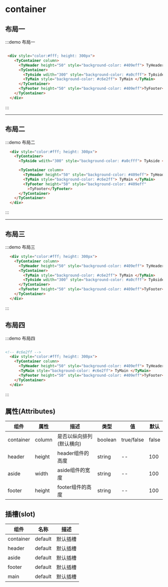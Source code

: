 # container

## 布局一

:::demo 布局一
```html

 <div style="color:#fff; height: 300px">
    <TyContainer column>
      <TyHeader height="50" style="background-color: #409eff"> TyHeader </TyHeader>
      <TyContainer>
        <TyAside wdith="300" style="background-color: #a0cfff"> TyAside </TyAside>
        <TyMain style="background-color: #c6e2ff"> TyMain </TyMain>
      </TyContainer>
      <TyFooter height="50" style="background-color: #409eff">TyFooter</TyFooter>
    </TyContainer>
  </div>
```
:::
  <hr />

## 布局二
:::demo 布局二
```html
  <div style="color:#fff; height: 300px">
    <TyContainer>
      <TyAside wdith="300" style="background-color: #a0cfff"> TyAside </TyAside>

      <TyContainer column>
        <TyHeader height="50" style="background-color: #409eff"> TyHeader </TyHeader>
        <TyMain style="background-color: #c6e2ff"> TyMain </TyMain>
        <TyFooter height="50" style="background-color: #409eff"
          >TyFooter</TyFooter>
      </TyContainer>
    </TyContainer>
  </div>
```
:::
  <hr />

## 布局三
:::demo 布局三
```html
  <div style="color:#fff; height: 300px">
    <TyContainer column>
      <TyHeader height="50" style="background-color: #409eff"> TyHeader </TyHeader>
      <TyContainer>
        <TyMain style="background-color: #c6e2ff"> TyMain </TyMain>
        <TyAside wdith="300" style="background-color: #a0cfff"> TyAside </TyAside>
      </TyContainer>
      <TyFooter height="50" style="background-color: #409eff">TyFooter</TyFooter>
    </TyContainer>
  </div>
```
:::

## 布局四
:::demo 布局四
```html

<!-- #c6e2ff -->
  <div style="color:#fff; height: 300px">
    <TyContainer column>
      <TyHeader height="50" style="background-color: #409eff"> TyHeader </TyHeader>
      <TyMain style="background-color: #c6e2ff"> TyMain </TyMain>
      <TyFooter height="50" style="background-color: #409eff">TyFooter</TyFooter>
    </TyContainer>
  </div>
```
:::

## 属性(Attributes)


| 组件 | 属性       | 描述                           | 类型     | 值                        | 默认          | 
| ----------| ---------- | ------------------------------ | -------- | ------------------------- | ------------- |
| container | column       | 是否以纵向排列(默认横向)             | boolean   | true/false | false |
| header | height       | header组件的高度             | string   | -- | 100 |
| aside | width       | aside组件的宽度             | string   | -- | 100 |
| footer | height       | footer组件的高度             | string   | -- | 100 |

## 插槽(slot)
| 组件 | 名称      | 描述    |
| ----- |----- |----- |
| container | default | 默认插槽 |
| header | default | 默认插槽 |
| aside | default | 默认插槽 |
| footer | default | 默认插槽 |
| main | default | 默认插槽 |





